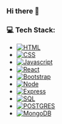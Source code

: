 ### Hi there 👋

### 💻 Tech Stack:


* [![HTML][HTML]][HTML-url]
* [![CSS][CSS]][CSS-url]
* [![Javascript][Javascript]][Javascript-url]
* [![React][React.js]][React-url]
* [![Bootstrap][Bootstrap.com]][Bootstrap-url]
* [![Node][Node]][Node-url]
* [![Express][Express]][Express-url]
* [![SQL][SQL]][SQL-url]
* [![POSTGRES][Postgres]][Postgres-url]
* [![MongoDB][MongoDB]][MongoDB-url]


<!-- MARKDOWN LINKS & IMAGES -->
<!-- https://www.markdownguide.org/basic-syntax/#reference-style-links -->
[contributors-shield]: https://img.shields.io/github/contributors/othneildrew/Best-README-Template.svg?style=for-the-badge
[contributors-url]: https://github.com/othneildrew/Best-README-Template/graphs/contributors
[forks-shield]: https://img.shields.io/github/forks/othneildrew/Best-README-Template.svg?style=for-the-badge
[forks-url]: https://github.com/othneildrew/Best-README-Template/network/members
[stars-shield]: https://img.shields.io/github/stars/othneildrew/Best-README-Template.svg?style=for-the-badge
[stars-url]: https://github.com/othneildrew/Best-README-Template/stargazers
[issues-shield]: https://img.shields.io/github/issues/othneildrew/Best-README-Template.svg?style=for-the-badge
[issues-url]: https://github.com/othneildrew/Best-README-Template/issues
[license-shield]: https://img.shields.io/github/license/othneildrew/Best-README-Template.svg?style=for-the-badge
[license-url]: https://github.com/othneildrew/Best-README-Template/blob/master/LICENSE.txt
[linkedin-shield]: https://img.shields.io/badge/-LinkedIn-black.svg?style=for-the-badge&logo=linkedin&colorB=555
[linkedin-url]: https://linkedin.com/in/othneildrew
[product-screenshot]: images/screenshot.png
[JavaScript]: https://www.javascript.com/
[React.js]: https://img.shields.io/badge/React-20232A?style=for-the-badge&logo=react&logoColor=61DAFB
[React-url]: https://reactjs.org/
[Bootstrap.com]: https://img.shields.io/badge/Bootstrap-563D7C?style=for-the-badge&logo=bootstrap&logoColor=white
[Bootstrap-url]: https://getbootstrap.com
[Node]: https://img.shields.io/badge/Node.js-20232A?style=for-the-badge&logo=node.js&logoColor=61DAFB
[Node-url]: http://nodejs.org/
[HTML]: https://img.shields.io/badge/HTML-20232A?style=for-the-badge&logo=html5&logoColor=orange
[HTML-url]: https://www.mysql.com
[CSS]: https://img.shields.io/badge/CSS-blue?style=for-the-badge&logo=css3&logoColor=white
[CSS-url]: https://www.mysql.com
[JavaScript]: https://img.shields.io/badge/javascript-%23323330.svg?style=for-the-badge&logo=javascript&logoColor=%23F7DF1E
[JavaScript-url]: https://www.javascript.com
[Express]: https://img.shields.io/badge/express-20232A?style=for-the-badge&logo=express&logoColor=61DAFB
[Express-url]: https://www.javascript.com
[SQL]: https://img.shields.io/badge/mysql-%2300f.svg?style=for-the-badge&logo=mysql&logoColor=white
[SQL-url]: https://www.javascript.com
[Postgres]: https://img.shields.io/badge/postgres-%23316192.svg?style=for-the-badge&logo=postgresql&logoColor=white
[Postgres-url]: https://www.javascript.com
[MongoDB]: https://img.shields.io/badge/MongoDB-%234ea94b.svg?style=for-the-badge&logo=mongodb&logoColor=white
[MongoDB-url]: https://www.javascript.com

